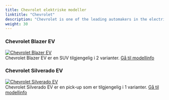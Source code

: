 ```yaml
---
title: Chevrolet elektriske modeller
linktitle: "Chevrolet"
description: "Chevrolet is one of the leading automakers in the electric vehicle (EV) market, with a vision to create a world with zero crashes, zero emissions, and zero congestion. The company is committed to providing EVs for everyone, from compact cars to full-size trucks, with a range of models that suit different needs and preferences."
weight: 30
---
```

<!-- markdownlint-disable MD033 -->
<!-- markdownlint-disable MD010 -->


<div class="container shadow p-3 mb-5 bg-body-tertiary rounded border">
<h3> Chevrolet Blazer EV</h3>
	<div class="row">
		<div class="col col-12 col-md-6">
			<a href="blazer_ev"><img src="https://media.evkx.net/multimedia/models/chevrolet/blazer_ev/blazer_ev_ss/main_1_st.jpg" class="img-fluid" alt="Chevrolet Blazer EV" ></a>
		</div>
		<div class="col col-12 col-md-6">
Chevrolet Blazer EV er en SUV tilgjengelig i 2 varianter.
<a href="blazer_ev">Gå til modellinfo</a>
		</div>
	</div>
</div>
<div class="container shadow p-3 mb-5 bg-body-tertiary rounded border">
<h3> Chevrolet Silverado EV</h3>
	<div class="row">
		<div class="col col-12 col-md-6">
			<a href="silverado_ev"><img src="https://media.evkx.net/multimedia/models/chevrolet/silverado_ev/silverado_ev_4wt/main_1_st.jpg" class="img-fluid" alt="Chevrolet Silverado EV" ></a>
		</div>
		<div class="col col-12 col-md-6">
Chevrolet Silverado EV er en pick-up som er tilgjengelig i 1 varianter.
<a href="silverado_ev">Gå til modellinfo</a>
		</div>
	</div>
</div>
